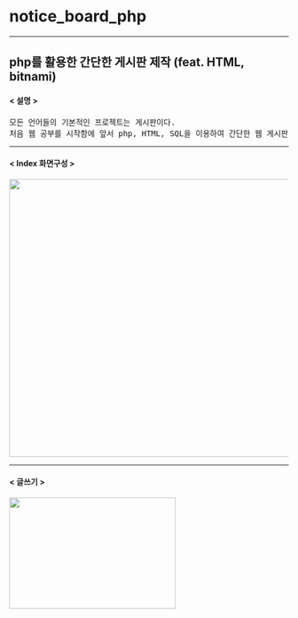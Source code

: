 # notice_board_php
------------------
## php를 활용한 간단한 게시판 제작 (feat. HTML, bitnami)

#### < 설명 >
<pre>
모든 언어들의 기본적인 프로젝트는 게시판이다.
처음 웹 공부를 시작함에 앞서 php, HTML, SQL을 이용하여 간단한 웹 게시판을 제작한다.
</pre>
------------------
#### < Index 화면구성 >
<img src="https://user-images.githubusercontent.com/108309664/178682287-0b7fdc65-9da8-40f7-933f-1a506a3024fb.png" width="600" height="500">

------------------
#### < 글쓰기 >
<img src="https://user-images.githubusercontent.com/108309664/178683571-abdc4979-0dad-44ea-8050-1e42999c6281.png" width="300" height="200">
